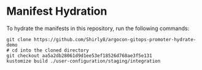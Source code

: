 # Manifest Hydration

To hydrate the manifests in this repository, run the following commands:

```shell
git clone https://github.com/Shirly8/argocon-gitops-promoter-hydrate-demo
# cd into the cloned directory
git checkout aa5a2db28061d9d1ee53ef18526d768ae3f5e131
kustomize build ./user-configuration/staging/integration
```
